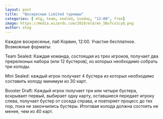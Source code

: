 ```yaml
---
layout: post
title:  "Воскресные Limited турниры"
categories: [ mtg, team, sealed, sunday, "12:00", free]
image: https://media.wizards.com/2019/eld/en_SBufcv1cyQ.png
author: oleg
---
```

Каждое воскресенье, паб Корвин, 12:00. Участие бесплатное. Возможные форматы: 

Team Sealed: Каждая команда, состоящая из трех игроков, получает два пререлизных набора (или 12 бустеров), из которых необходимо собрать три колоды. 

Mini Sealed: каждый игрок получает 4 бустера из которых необходимо составить колоду минимум из 30 карт.

Booster Draft: Каждый игрок получает три или четыре бустера, вскрывает первый, выбирает одну карту, оставшиеся передает игроку слева, получает бустер от соседа справа, и повторяет процесс до тех пор, пока не закончились бустеры. Итоговая колода должна состоять не менее, чем из 40 карт.